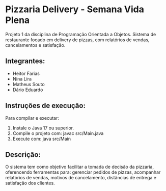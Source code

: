 # Pizzaria Delivery - Semana Vida Plena
Projeto 1 da disciplina de Programação Orientada a Objetos.
Sistema de restaurante focado em delivery de pizzas, com relatórios de vendas, cancelamentos e satisfação.

## Integrantes:
- Heitor Farias
- Nina Lira
- Matheus Souto
- Dário Eduardo

## Instruções de execução:
Para compilar e executar:
1. Instale o Java 17 ou superior.
2. Compile o projeto com:
   javac src/Main.java
3. Execute com:
   java src/Main

## Descrição:
O sistema tem como objetivo facilitar a tomada de decisão da pizzaria,
oferencendo ferramentas para: gerenciar pedidos de pizzas, acompanhar relatórios de vendas, 
motivos de cancelamento, distâncias de entrega e satisfação dos clientes. 
